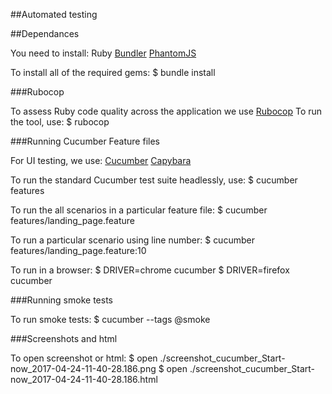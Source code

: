 ##Automated testing

##Dependances

You need to install:
Ruby
[Bundler](http://bundler.io/)
[PhantomJS](https://github.com/teampoltergeist/poltergeist#installing-phantomjs)

To install all of the required gems:
$ bundle install

###Rubocop

To assess Ruby code quality across the application we use
[Rubocop](https://github.com/bbatsov/rubocop)
To run the tool, use:
$ rubocop

###Running Cucumber Feature files

For UI testing, we use:
[Cucumber](http://cukes.info/)
[Capybara](https://github.com/jnicklas/capybara)

To run the standard Cucumber test suite headlessly, use:
$ cucumber features

To run the all scenarios in a particular feature file:
$ cucumber features/landing_page.feature  

To run a particular scenario using line number:
$ cucumber features/landing_page.feature:10 

To run in a browser:
$ DRIVER=chrome cucumber
$ DRIVER=firefox cucumber

###Running smoke tests

To run smoke tests:
$ cucumber --tags @smoke

###Screenshots and html

To open screenshot or html:
$ open ./screenshot_cucumber_Start-now_2017-04-24-11-40-28.186.png
$ open ./screenshot_cucumber_Start-now_2017-04-24-11-40-28.186.html





